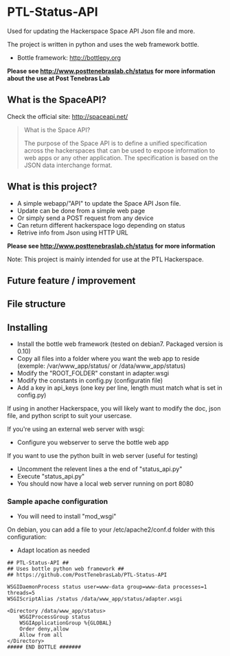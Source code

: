 PTL-Status-API
=======================

Used for updating the Hackerspace Space API Json file and more.

The project is written in python and uses the web framework bottle.
* Bottle framework:  http://bottlepy.org

**Please see http://www.posttenebraslab.ch/status for more information about the use at Post Tenebras Lab**

## What is the SpaceAPI?

Check the official site: http://spaceapi.net/

>What is the Space API?
>
>The purpose of the Space API is to define a unified specification across the hackerspaces that can be used to expose information to web apps or any other application. The specification is based on the JSON data interchange format.

## What is this project?

- A simple webapp/"API" to update the Space API Json file.
- Update can be done from a simple web page
- Or simply send a POST request from any device
- Can return different hackerspace logo depending on status
- Retrive info from Json using HTTP URL

**Please see http://www.posttenebraslab.ch/status for more information**

Note: This project is mainly intended for use at the PTL Hackerspace.

## Future feature / improvement

## File structure

## Installing

* Install the bottle web framework (tested on debian7. Packaged version is 0.10)
* Copy all files into a folder where you want the web app to reside (exemple: /var/www_app/status/ or /data/www_app/status)
* Modify the "ROOT_FOLDER" constant in adapter.wsgi
* Modify the constants in config.py (configuratin file)
* Add a key in api_keys (one key per line, length must match what is set in config.py)

If using in another Hackerspace, you will likely want to modify the doc, json file, and python script to suit your usercase.

If you're using an external web server with wsgi:

* Configure you webserver to serve the bottle web app

If you want to use the python built in web server (useful for testing)
* Uncomment the relevent lines a the end of "status_api.py"
* Execute "status_api.py"
* You should now have a local web server running on port 8080

### Sample apache configuration

* You will need to install "mod_wsgi"

On debian, you can add a file to your /etc/apache2/conf.d folder with this configuration:

* Adapt location as needed

````
## PTL-Status-API ##
## Uses bottle python web framework ##
## https://github.com/PostTenebrasLab/PTL-Status-API

WSGIDaemonProcess status user=www-data group=www-data processes=1 threads=5
WSGIScriptAlias /status /data/www_app/status/adapter.wsgi

<Directory /data/www_app/status>
    WSGIProcessGroup status
    WSGIApplicationGroup %{GLOBAL}
    Order deny,allow
    Allow from all
</Directory>
##### END BOTTLE #######
````

